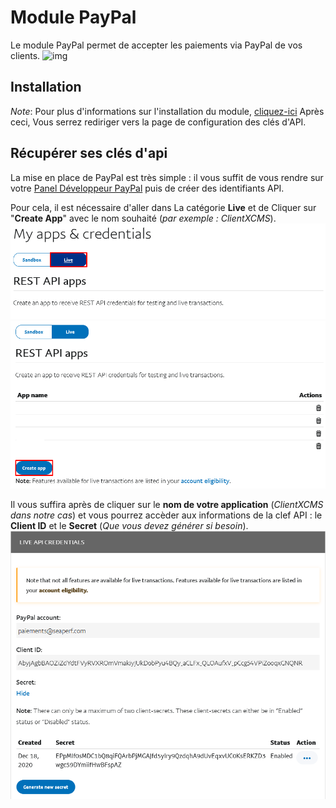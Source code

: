 # Module PayPal
Le module PayPal permet de accepter les paiements via PayPal de vos clients.
![img](https://cdn.pixabay.com/photo/2015/05/26/09/37/paypal-784404_1280.png)
## Installation
*Note*: Pour plus d'informations sur l'installation du module, [cliquez-ici](https://clientxcms.com/docs/fr/modules)
Après ceci, Vous serrez rediriger vers la page de configuration des clés d'API.

## Récupérer ses clés d'api

La mise en place de PayPal est très simple : il vous suffit de vous rendre sur votre [Panel Développeur PayPal](https://developer.paypal.com/developer/applications) puis de créer des identifiants API.

Pour cela, il est nécessaire d'aller dans La catégorie **Live** et de Cliquer sur "**Create App**" avec le nom souhaité (*par exemple : ClientXCMS*).
![image](https://raw.githubusercontent.com/ClientXCMS/docs/master/fr/images/paypal/live.png "Catégorie Live")
![image](https://raw.githubusercontent.com/ClientXCMS/docs/master/fr/images/paypal/creation.png "Création de la Clef")

Il vous suffira après de cliquer sur le **nom de votre application** (*ClientXCMS dans notre cas*) et vous pourrez accèder aux informations de la clef API : le **Client ID** et le **Secret** (*Que vous devez générer si besoin*).
![image](https://raw.githubusercontent.com/ClientXCMS/docs/master/fr/images/paypal/informations.png "Informations")
